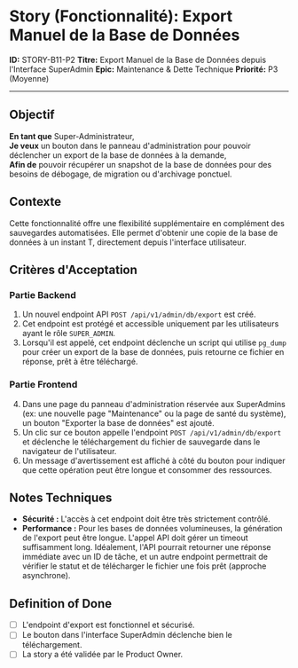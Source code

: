 # Story (Fonctionnalité): Export Manuel de la Base de Données

**ID:** STORY-B11-P2
**Titre:** Export Manuel de la Base de Données depuis l'Interface SuperAdmin
**Epic:** Maintenance & Dette Technique
**Priorité:** P3 (Moyenne)

---

## Objectif

**En tant que** Super-Administrateur,  
**Je veux** un bouton dans le panneau d'administration pour pouvoir déclencher un export de la base de données à la demande,  
**Afin de** pouvoir récupérer un snapshot de la base de données pour des besoins de débogage, de migration ou d'archivage ponctuel.

## Contexte

Cette fonctionnalité offre une flexibilité supplémentaire en complément des sauvegardes automatisées. Elle permet d'obtenir une copie de la base de données à un instant T, directement depuis l'interface utilisateur.

## Critères d'Acceptation

### Partie Backend

1.  Un nouvel endpoint API `POST /api/v1/admin/db/export` est créé.
2.  Cet endpoint est protégé et accessible uniquement par les utilisateurs ayant le rôle `SUPER_ADMIN`.
3.  Lorsqu'il est appelé, cet endpoint déclenche un script qui utilise `pg_dump` pour créer un export de la base de données, puis retourne ce fichier en réponse, prêt à être téléchargé.

### Partie Frontend

4.  Dans une page du panneau d'administration réservée aux SuperAdmins (ex: une nouvelle page "Maintenance" ou la page de santé du système), un bouton "Exporter la base de données" est ajouté.
5.  Un clic sur ce bouton appelle l'endpoint `POST /api/v1/admin/db/export` et déclenche le téléchargement du fichier de sauvegarde dans le navigateur de l'utilisateur.
6.  Un message d'avertissement est affiché à côté du bouton pour indiquer que cette opération peut être longue et consommer des ressources.

## Notes Techniques

-   **Sécurité :** L'accès à cet endpoint doit être très strictement contrôlé.
-   **Performance :** Pour les bases de données volumineuses, la génération de l'export peut être longue. L'appel API doit gérer un timeout suffisamment long. Idéalement, l'API pourrait retourner une réponse immédiate avec un ID de tâche, et un autre endpoint permettrait de vérifier le statut et de télécharger le fichier une fois prêt (approche asynchrone).

## Definition of Done

- [ ] L'endpoint d'export est fonctionnel et sécurisé.
- [ ] Le bouton dans l'interface SuperAdmin déclenche bien le téléchargement.
- [ ] La story a été validée par le Product Owner.
